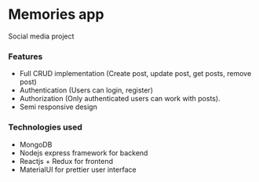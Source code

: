 # Memories app

Social media project

### Features

- Full CRUD implementation (Create post, update post, get posts, remove post)
- Authentication (Users can login, register)
- Authorization (Only authenticated users can work with posts).
- Semi responsive design

### Technologies used

- MongoDB
- Nodejs express framework for backend
- Reactjs + Redux for frontend
- MaterialUI for prettier user interface
